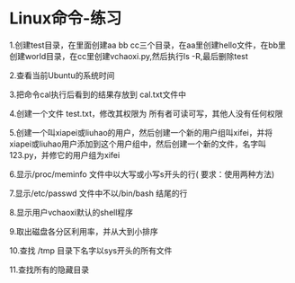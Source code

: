 # Linux命令-练习

1.创建test目录，在里面创建aa bb cc三个目录，在aa里创建hello文件，在bb里创建world目录，在cc里创建vchaoxi.py,然后执行ls -R,最后删除test

2.查看当前Ubuntu的系统时间

3.把命令cal执行后看到的结果存放到 cal.txt文件中

4.创建一个文件 test.txt，修改其权限为 所有者可读可写，其他人没有任何权限

5.创建一个叫xiapei或liuhao的用户，然后创建一个新的用户组叫xifei，并将xiapei或liuhao用户添加到这个用户组中，然后创建一个新的文件，名字叫123.py，并修它的用户组为xifei

6.显示/proc/meminfo 文件中以大写或小写s开头的行( 要求：使用两种方法)

7.显示/etc/passwd 文件中不以/bin/bash 结尾的行

8.显示用户vchaoxi默认的shell程序

9.取出磁盘各分区利用率，并从大到小排序

10.查找 /tmp 目录下名字以sys开头的所有文件

11.查找所有的隐藏目录

